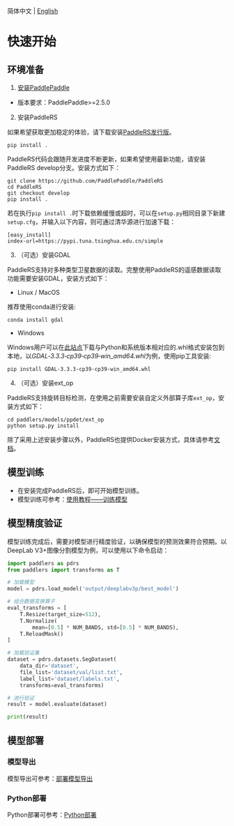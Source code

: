 简体中文 | [English](quick_start_en.md)

# 快速开始

## 环境准备

1. [安装PaddlePaddle](https://www.paddlepaddle.org.cn/install/quick)
  - 版本要求：PaddlePaddle>=2.5.0

2. 安装PaddleRS

如果希望获取更加稳定的体验，请下载安装[PaddleRS发行版](https://github.com/PaddlePaddle/PaddleRS/releases)。

```shell
pip install .
```

PaddleRS代码会跟随开发进度不断更新，如果希望使用最新功能，请安装PaddleRS develop分支。安装方式如下：

```shell
git clone https://github.com/PaddlePaddle/PaddleRS
cd PaddleRS
git checkout develop
pip install .
```

若在执行`pip install .`时下载依赖缓慢或超时，可以在`setup.py`相同目录下新建`setup.cfg`，并输入以下内容，则可通过清华源进行加速下载：

```
[easy_install]
index-url=https://pypi.tuna.tsinghua.edu.cn/simple
```

3. （可选）安装GDAL

PaddleRS支持对多种类型卫星数据的读取。完整使用PaddleRS的遥感数据读取功能需要安装GDAL，安装方式如下：

  - Linux / MacOS

推荐使用conda进行安装:

```shell
conda install gdal
```

  - Windows

Windows用户可以在[此站点](https://www.lfd.uci.edu/~gohlke/pythonlibs/#gdal)下载与Python和系统版本相对应的.whl格式安装包到本地，以*GDAL‑3.3.3‑cp39‑cp39‑win_amd64.whl*为例，使用pip工具安装:

```shell
pip install GDAL‑3.3.3‑cp39‑cp39‑win_amd64.whl
```

4. （可选）安装ext_op

PaddleRS支持旋转目标检测，在使用之前需要安装自定义外部算子库`ext_op`，安装方式如下：

```shell
cd paddlers/models/ppdet/ext_op
python setup.py install
```


除了采用上述安装步骤以外，PaddleRS也提供Docker安装方式，具体请参考[文档](./docker_cn.md)。

## 模型训练

+ 在安装完成PaddleRS后，即可开始模型训练。
+ 模型训练可参考：[使用教程——训练模型](../tutorials/train/README_CN.md)

## 模型精度验证

模型训练完成后，需要对模型进行精度验证，以确保模型的预测效果符合预期。以DeepLab V3+图像分割模型为例，可以使用以下命令启动：

```python
import paddlers as pdrs
from paddlers import transforms as T

# 加载模型
model = pdrs.load_model('output/deeplabv3p/best_model')

# 组合数据变换算子
eval_transforms = [
    T.Resize(target_size=512),
    T.Normalize(
        mean=[0.5] * NUM_BANDS, std=[0.5] * NUM_BANDS),
    T.ReloadMask()
]

# 加载验证集
dataset = pdrs.datasets.SegDataset(
    data_dir='dataset',
    file_list='dataset/val/list.txt',
    label_list='dataset/labels.txt',
    transforms=eval_transforms)

# 进行验证
result = model.evaluate(dataset)

print(result)
```

## 模型部署

### 模型导出

模型导出可参考：[部署模型导出](../deploy/export/README.md)

### Python部署

Python部署可参考：[Python部署](../deploy/README.md)
